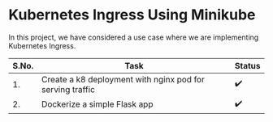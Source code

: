# Kubernetes Ingress Using Minikube

In this project, we have considered a use case where we are implementing Kubernetes Ingress.

|S.No.|Task                                                     |Status            |
|-----|---------------------------------------------------------|------------------|
|1.   |Create a k8 deployment with nginx pod for serving traffic|:heavy_check_mark:|
|2.   |Dockerize a simple Flask app                             |:heavy_check_mark:|
        